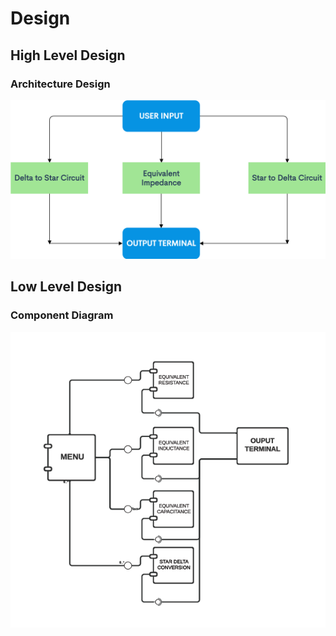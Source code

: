 # Design
## High Level Design 
### Architecture Design 
![Architecture](https://github.com/MohdHusainKhan/MiniProject/blob/main/2_Design/flowchart1.png)
## Low Level Design 
### Component Diagram 
![ComponentDiagram](https://github.com/MohdHusainKhan/MiniProject/blob/main/2_Design/Component%20diagram.PNG)

